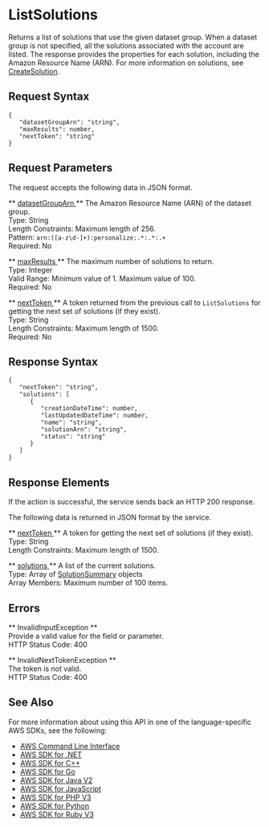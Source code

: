 # ListSolutions<a name="API_ListSolutions"></a>

Returns a list of solutions that use the given dataset group\. When a dataset group is not specified, all the solutions associated with the account are listed\. The response provides the properties for each solution, including the Amazon Resource Name \(ARN\)\. For more information on solutions, see [CreateSolution](API_CreateSolution.md)\.

## Request Syntax<a name="API_ListSolutions_RequestSyntax"></a>

```
{
   "datasetGroupArn": "string",
   "maxResults": number,
   "nextToken": "string"
}
```

## Request Parameters<a name="API_ListSolutions_RequestParameters"></a>

The request accepts the following data in JSON format\.

 ** [ datasetGroupArn ](#API_ListSolutions_RequestSyntax) **   <a name="personalize-ListSolutions-request-datasetGroupArn"></a>
The Amazon Resource Name \(ARN\) of the dataset group\.  
Type: String  
Length Constraints: Maximum length of 256\.  
Pattern: `arn:([a-z\d-]+):personalize:.*:.*:.+`   
Required: No

 ** [ maxResults ](#API_ListSolutions_RequestSyntax) **   <a name="personalize-ListSolutions-request-maxResults"></a>
The maximum number of solutions to return\.  
Type: Integer  
Valid Range: Minimum value of 1\. Maximum value of 100\.  
Required: No

 ** [ nextToken ](#API_ListSolutions_RequestSyntax) **   <a name="personalize-ListSolutions-request-nextToken"></a>
A token returned from the previous call to `ListSolutions` for getting the next set of solutions \(if they exist\)\.  
Type: String  
Length Constraints: Maximum length of 1500\.  
Required: No

## Response Syntax<a name="API_ListSolutions_ResponseSyntax"></a>

```
{
   "nextToken": "string",
   "solutions": [ 
      { 
         "creationDateTime": number,
         "lastUpdatedDateTime": number,
         "name": "string",
         "solutionArn": "string",
         "status": "string"
      }
   ]
}
```

## Response Elements<a name="API_ListSolutions_ResponseElements"></a>

If the action is successful, the service sends back an HTTP 200 response\.

The following data is returned in JSON format by the service\.

 ** [ nextToken ](#API_ListSolutions_ResponseSyntax) **   <a name="personalize-ListSolutions-response-nextToken"></a>
A token for getting the next set of solutions \(if they exist\)\.  
Type: String  
Length Constraints: Maximum length of 1500\.

 ** [ solutions ](#API_ListSolutions_ResponseSyntax) **   <a name="personalize-ListSolutions-response-solutions"></a>
A list of the current solutions\.  
Type: Array of [SolutionSummary](API_SolutionSummary.md) objects  
Array Members: Maximum number of 100 items\.

## Errors<a name="API_ListSolutions_Errors"></a>

 ** InvalidInputException **   
Provide a valid value for the field or parameter\.  
HTTP Status Code: 400

 ** InvalidNextTokenException **   
The token is not valid\.  
HTTP Status Code: 400

## See Also<a name="API_ListSolutions_SeeAlso"></a>

For more information about using this API in one of the language\-specific AWS SDKs, see the following:
+  [ AWS Command Line Interface](https://docs.aws.amazon.com/goto/aws-cli/personalize-2018-05-22/ListSolutions) 
+  [ AWS SDK for \.NET](https://docs.aws.amazon.com/goto/DotNetSDKV3/personalize-2018-05-22/ListSolutions) 
+  [ AWS SDK for C\+\+](https://docs.aws.amazon.com/goto/SdkForCpp/personalize-2018-05-22/ListSolutions) 
+  [ AWS SDK for Go](https://docs.aws.amazon.com/goto/SdkForGoV1/personalize-2018-05-22/ListSolutions) 
+  [ AWS SDK for Java V2](https://docs.aws.amazon.com/goto/SdkForJavaV2/personalize-2018-05-22/ListSolutions) 
+  [ AWS SDK for JavaScript](https://docs.aws.amazon.com/goto/AWSJavaScriptSDK/personalize-2018-05-22/ListSolutions) 
+  [ AWS SDK for PHP V3](https://docs.aws.amazon.com/goto/SdkForPHPV3/personalize-2018-05-22/ListSolutions) 
+  [ AWS SDK for Python](https://docs.aws.amazon.com/goto/boto3/personalize-2018-05-22/ListSolutions) 
+  [ AWS SDK for Ruby V3](https://docs.aws.amazon.com/goto/SdkForRubyV3/personalize-2018-05-22/ListSolutions) 